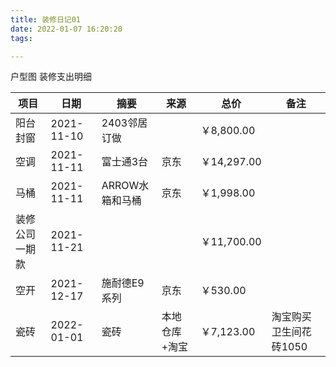 ```yaml
---
title: 装修日记01
date: 2022-01-07 16:20:20
tags:

---
```


户型图
装修支出明细								
								

| 项目        | 日期            | 摘要         | 来源            | 总价       | 备注                   |
| ---------- | --------------- | ------------ | -------------  | ---------- | ---------------------- |
| 阳台封窗   | 2021-11-10      | 2403邻居订做 |  | ￥8,800.00 |                        |
| 空调           | 2021-11-11 | 富士通3台       | 京东         |￥14,297.00 |                                    |
| 马桶           | 2021-11-11 | ARROW水箱和马桶 | 京东           | ￥1,998.00  |                                   |
| 装修公司一期款 | 2021-11-21 |                 |               | ￥11,700.00 |                                |
| 空开       | 2021-12-17      | 施耐德E9系列 | 京东           | ￥530.00   |                        |
| 瓷砖       | 2022-01-01      | 瓷砖         | 本地仓库+淘宝     | ￥7,123.00 | 淘宝购买卫生间花砖1050 |

